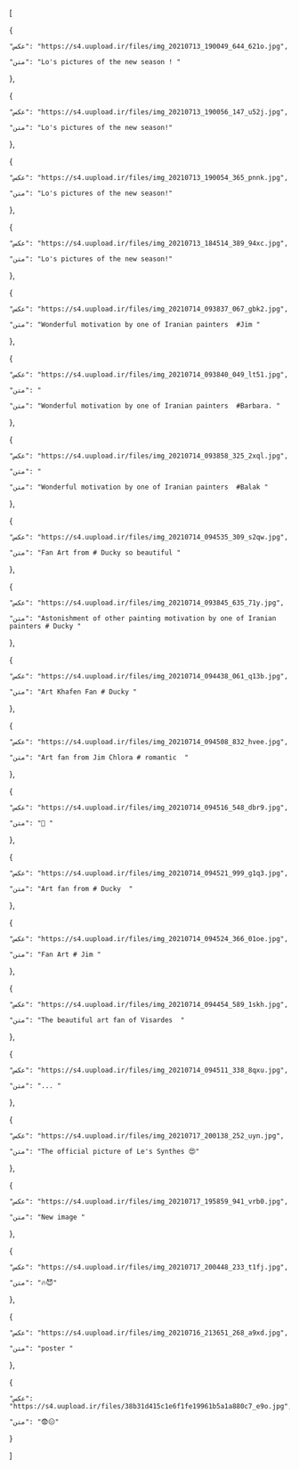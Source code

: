 [

  {

    "عکس": "https://s4.uupload.ir/files/img_20210713_190049_644_621o.jpg",

    "متن": "Lo's pictures of the new season ! "

  },

  {

    "عکس": "https://s4.uupload.ir/files/img_20210713_190056_147_u52j.jpg",

    "متن": "Lo's pictures of the new season!"

  },

  {

    "عکس": "https://s4.uupload.ir/files/img_20210713_190054_365_pnnk.jpg",

    "متن": "Lo's pictures of the new season!"

  },

  {

    "عکس": "https://s4.uupload.ir/files/img_20210713_184514_389_94xc.jpg",

    "متن": "Lo's pictures of the new season!"

  },

  {

    "عکس": "https://s4.uupload.ir/files/img_20210714_093837_067_gbk2.jpg",

    "متن": "Wonderful motivation by one of Iranian painters  #Jim "

  },

  {

    "عکس": "https://s4.uupload.ir/files/img_20210714_093840_049_lt51.jpg",

    "متن": "

    "متن": "Wonderful motivation by one of Iranian painters  #Barbara. "

  },

  {

    "عکس": "https://s4.uupload.ir/files/img_20210714_093858_325_2xql.jpg",

    "متن": "

    "متن": "Wonderful motivation by one of Iranian painters  #Balak "

  },

  {

    "عکس": "https://s4.uupload.ir/files/img_20210714_094535_309_s2qw.jpg",

    "متن": "Fan Art from # Ducky so beautiful "

  },

  {

    "عکس": "https://s4.uupload.ir/files/img_20210714_093845_635_71y.jpg",

    "متن": "Astonishment of other painting motivation by one of Iranian painters # Ducky "

  },

  {

    "عکس": "https://s4.uupload.ir/files/img_20210714_094438_061_q13b.jpg",

    "متن": "Art Khafen Fan # Ducky "

  },

  {

    "عکس": "https://s4.uupload.ir/files/img_20210714_094508_832_hvee.jpg",

    "متن": "Art fan from Jim Chlora # romantic  "

  },

  {

    "عکس": "https://s4.uupload.ir/files/img_20210714_094516_548_dbr9.jpg",

    "متن": "🤘 "

  },

  {

    "عکس": "https://s4.uupload.ir/files/img_20210714_094521_999_g1q3.jpg",

    "متن": "Art fan from # Ducky  "

  },

  {

    "عکس": "https://s4.uupload.ir/files/img_20210714_094524_366_01oe.jpg",

    "متن": "Fan Art # Jim "

  },

  {

    "عکس": "https://s4.uupload.ir/files/img_20210714_094454_589_1skh.jpg",

    "متن": "The beautiful art fan of Visardes  "

  },

  {

    "عکس": "https://s4.uupload.ir/files/img_20210714_094511_338_8qxu.jpg",

    "متن": "... "

  },

  {

    "عکس": "https://s4.uupload.ir/files/img_20210717_200138_252_uyn.jpg",

    "متن": "The official picture of Le's Synthes 😍"

  },

  {

    "عکس": "https://s4.uupload.ir/files/img_20210717_195859_941_vrb0.jpg",

    "متن": "New image "

  },

  {

    "عکس": "https://s4.uupload.ir/files/img_20210717_200448_233_t1fj.jpg",

    "متن": "🔥😈"

  },

  {

    "عکس": "https://s4.uupload.ir/files/img_20210716_213651_268_a9xd.jpg",

    "متن": "poster "

  },

  {

    "عکس": "https://s4.uupload.ir/files/38b31d415c1e6f1fe19961b5a1a880c7_e9o.jpg",

    "متن": "😨😑"

  }

]
